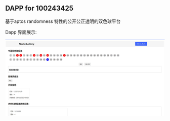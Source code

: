 ## DAPP for 100243425
基于aptos randomness 特性的公开公正透明的双色球平台

Dapp 界面展示:

![dapp display](niubi-lottery/dapp.png)
